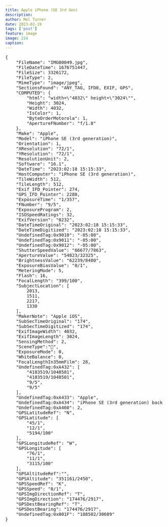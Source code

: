 ```yaml
---
title: Apple iPhone (SE 3rd Gen)
description: 
author: Mel Turner
date: 2023-02-19
tags: ['post']
feature: image
image: 214
caption: 
---
```

<PRE>
{
    "FileName": "IMG00049.jpg",
    "FileDateTime": 1676751447,
    "FileSize": 3326172,
    "FileType": 2,
    "MimeType": "image/jpeg",
    "SectionsFound": "ANY_TAG, IFD0, EXIF, GPS",
    "COMPUTED": {
        "html": "width=\"4032\" height=\"3024\"",
        "Height": 3024,
        "Width": 4032,
        "IsColor": 1,
        "ByteOrderMotorola": 1,
        "ApertureFNumber": "f/1.8"
    },
    "Make": "Apple",
    "Model": "iPhone SE (3rd generation)",
    "Orientation": 1,
    "XResolution": "72/1",
    "YResolution": "72/1",
    "ResolutionUnit": 2,
    "Software": "16.1",
    "DateTime": "2023:02:18 15:15:33",
    "HostComputer": "iPhone SE (3rd generation)",
    "TileWidth": 512,
    "TileLength": 512,
    "Exif_IFD_Pointer": 274,
    "GPS_IFD_Pointer": 2280,
    "ExposureTime": "1/357",
    "FNumber": "9/5",
    "ExposureProgram": 2,
    "ISOSpeedRatings": 32,
    "ExifVersion": "0232",
    "DateTimeOriginal": "2023:02:18 15:15:33",
    "DateTimeDigitized": "2023:02:18 15:15:33",
    "UndefinedTag:0x9010": "-05:00",
    "UndefinedTag:0x9011": "-05:00",
    "UndefinedTag:0x9012": "-05:00",
    "ShutterSpeedValue": "66677/7863",
    "ApertureValue": "54823/32325",
    "BrightnessValue": "62239/8480",
    "ExposureBiasValue": "0/1",
    "MeteringMode": 5,
    "Flash": 16,
    "FocalLength": "399/100",
    "SubjectLocation": [
        2013,
        1511,
        2217,
        1330
    ],
    "MakerNote": "Apple iOS",
    "SubSecTimeOriginal": "174",
    "SubSecTimeDigitized": "174",
    "ExifImageWidth": 4032,
    "ExifImageLength": 3024,
    "SensingMethod": 2,
    "SceneType":"",
    "ExposureMode": 0,
    "WhiteBalance": 0,
    "FocalLengthIn35mmFilm": 28,
    "UndefinedTag:0xA432": [
        "4183519/1048501",
        "4183519/1048501",
        "9/5",
        "9/5"
    ],
    "UndefinedTag:0xA433": "Apple",
    "UndefinedTag:0xA434": "iPhone SE (3rd generation) back camera 3.99mm f/1.8",
    "UndefinedTag:0xA460": 2,
    "GPSLatitudeRef": "N",
    "GPSLatitude": [
        "45/1",
        "12/1",
        "5194/100"
    ],
    "GPSLongitudeRef": "W",
    "GPSLongitude": [
        "76/1",
        "11/1",
        "3115/100"
    ],
    "GPSAltitudeRef":" ",
    "GPSAltitude": "351161/2450",
    "GPSSpeedRef": "K",
    "GPSSpeed": "0/1",
    "GPSImgDirectionRef": "T",
    "GPSImgDirection": "174476/2917",
    "GPSDestBearingRef": "T",
    "GPSDestBearing": "174476/2917",
    "UndefinedTag:0x001F": "108502/30689"
}


